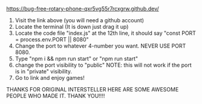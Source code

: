 https://bug-free-rotary-phone-qxr5vg55r7rcxgrw.github.dev/

1. Visit the link above (you will need a github account)
2. Locate the terminal (It is down just drag it up)
3. Locate the code file "index.js" at the 12th line, it should say "const PORT = process.env.PORT || 8080"
4. Change the port to whatever 4-number you want. NEVER USE PORT 8080.
5. Type "npm i && npm run start" or "npm run start"
6. change the port visibility to "public" NOTE: this will not work if the port is in "private" visibility.
7. Go to link and enjoy games!




THANKS FOR ORIGINAL INTERSTELLER
HERE ARE SOME AWESOME PEOPLE WHO MADE IT. THANK YOU!!!!
